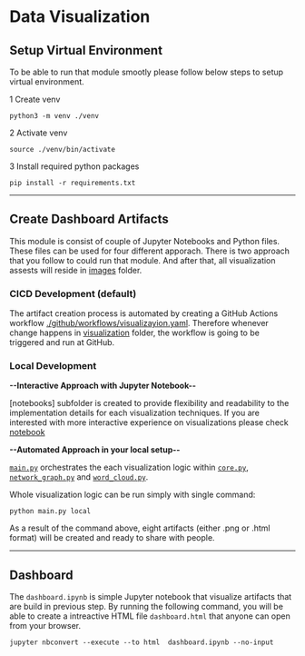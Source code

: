 # Data Visualization

## Setup Virtual Environment

 To be able to run that module smootly please follow below steps to setup virtual environment.

1 Create venv
```shell
python3 -m venv ./venv
```
2 Activate venv
```shell
source ./venv/bin/activate
```
3 Install required python packages
```shell
pip install -r requirements.txt
```

---

## Create Dashboard Artifacts

This module is consist of couple of Jupyter Notebooks and Python files. These files can be used for four different apporach.
There is two approach that you follow to could run that module. And after that, all visualization assests will reside in [images](./images/) folder.


### CICD Development (default)

The artifact creation process is automated by creating a GitHub Actions workflow [./github/workflows/visualizayion.yaml](../.github/workflows/visualization.yaml).
Therefore whenever change happens in [visualization](./) folder, the workflow is going to be triggered and run at GitHub. 


### Local Development

**--Interactive Approach with Jupyter Notebook--**

[notebooks] subfolder is created to provide flexibility and readability to the implementation details for each visualization techniques.
If you are interested with more interactive experience on visualizations please check [notebook](./notebooks/visualization.ipynb)


**--Automated Approach in your local setup--**

[`main.py`](./main.py) orchestrates the each visualization logic within [`core.py`](./core.py), [`network_graph.py`](./network_graph.py) and [`word_cloud.py`](./word_cloud.py).

Whole visualization logic can be run simply with single command:
```shell
python main.py local
```
As a result of the command above, eight artifacts (either .png or .html format) will be created and ready to share with people.

---

## Dashboard
The `dashboard.ipynb` is simple Jupyter notebook that visualize artifacts that are build in previous step.
By running the following command, you will be able to create a intreactive HTML file `dashboard.html` that anyone can open from your browser.
```shell
jupyter nbconvert --execute --to html  dashboard.ipynb --no-input
```
